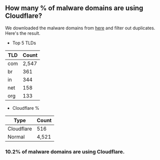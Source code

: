 ## How many % of malware domains are using Cloudflare?


We downloaded the malware domains from [here](https://urlhaus.abuse.ch) and filter out duplicates.
Here's the result.


[//]: # (start replacement)


- Top 5 TLDs

| TLD | Count |
| --- | --- |
| com | 2,547 |
| br | 361 |
| in | 344 |
| net | 158 |
| org | 133 |


- Cloudflare %

| Type | Count |
| --- | --- |
| Cloudflare | 516 |
| Normal | 4,521 |


### 10.2% of malware domains are using Cloudflare.